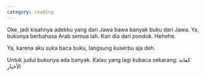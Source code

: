 ```yaml
---
category: reading
---
```


Oke, jadi kisahnya adekku yang dari Jawa bawa banyak buku dari Jawa. Ya, bukunya berbahasa Arab semua lah. Kan dia dari pondok. Hehehe.

Ya, karena aku suka baca buku, langsung kuserbu aja deh.

Untuk judul bukunya ada banyak. Kalau yang lagi kubaca sekarang: كفابة الأخيار